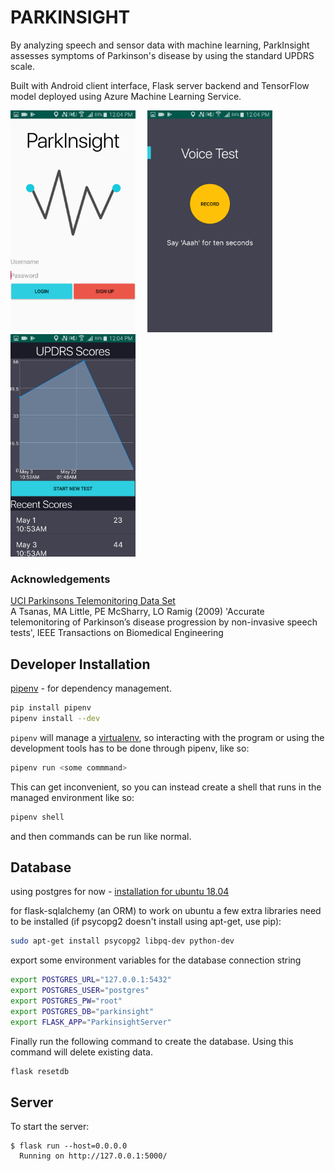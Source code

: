 # PARKINSIGHT
By analyzing speech and sensor data with machine learning, ParkInsight assesses symptoms of Parkinson's disease by using the standard UPDRS scale.

Built with Android client interface, Flask server backend and TensorFlow model deployed using Azure Machine Learning Service.

<p float="left">
  <img src="img/login.png" width="200" style="margin-right:15px"/>
  <img src="img/voice_test.png" width="200" style="margin-right: 15px" />
  <img src="img/dashboard.png" width="200"/>
</p>

### Acknowledgements
[UCI Parkinsons Telemonitoring Data Set](https://archive.ics.uci.edu/ml/datasets/parkinsons+telemonitoring) <br>
A Tsanas, MA Little, PE McSharry, LO Ramig (2009)
'Accurate telemonitoring of Parkinson’s disease progression by non-invasive speech tests',
IEEE Transactions on Biomedical Engineering


## Developer Installation


[pipenv](https://pipenv.readthedocs.io/en/latest/) - for dependency management.

```bash
pip install pipenv
pipenv install --dev
```

`pipenv` will manage a [virtualenv](https://virtualenv.pypa.io/en/stable/),
so interacting with the program or using the development tools has to be done
through pipenv, like so:

```bash
pipenv run <some commmand>
```

This can get inconvenient, so you can instead create a shell that runs in the managed
environment like so:

```bash
pipenv shell
```

and then commands can be run like normal.

## Database

using postgres for now - [installation for ubuntu 18.04](https://www.digitalocean.com/community/tutorials/how-to-install-and-use-postgresql-on-ubuntu-18-04)

for flask-sqlalchemy (an ORM) to work on ubuntu a few extra libraries need to be installed (if psycopg2 doesn't install using apt-get, use pip):

```bash
sudo apt-get install psycopg2 libpq-dev python-dev
```

export some environment variables for the database connection string

```bash
export POSTGRES_URL="127.0.0.1:5432"
export POSTGRES_USER="postgres"
export POSTGRES_PW="root"
export POSTGRES_DB="parkinsight"
export FLASK_APP="ParkinsightServer"
```


Finally run the following command to create the database. Using this command will delete existing data.

```bash
flask resetdb
```

## Server

To start the server:

```
$ flask run --host=0.0.0.0
  Running on http://127.0.0.1:5000/
```
